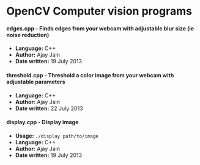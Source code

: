 OpenCV Computer vision programs
================

#### edges.cpp - Finds edges from your webcam with adjustable blur size (ie noise reduction)
- **Language:** C++
- **Author:** Ajay Jain
- **Date written:** 19 July 2013

#### threshold.cpp - Threshold a color image from your webcam with adjustable parameters
- **Language:** C++  
- **Author:** Ajay Jain  
- **Date written:** 22 July 2013

#### display.cpp - Display image
- **Usage:** `./display path/to/image`
- **Language:** C++
- **Author:** Ajay Jain
- **Date written:** 19 July 2013

